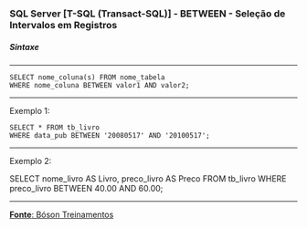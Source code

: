 ### SQL Server [T-SQL (Transact-SQL)] - BETWEEN - Seleção de Intervalos em Registros

##### Sintaxe
---

	SELECT nome_coluna(s) FROM nome_tabela
	WHERE nome_coluna BETWEEN valor1 AND valor2;
	
			
---
Exemplo 1:

	SELECT * FROM tb_livro
	WHERE data_pub BETWEEN '20080517' AND '20100517';
		
---
Exemplo 2:

SELECT nome_livro AS Livro, preco_livro AS Preco
FROM tb_livro
WHERE preco_livro BETWEEN 40.00 AND 60.00;
		
---

[**Fonte**: Bóson Treinamentos](https://youtube.com/playlist?list=PLucm8g_ezqNqI5cW3alteV5olcMCcHYRK&si=iTJ-F9uZb8Eff3QA)